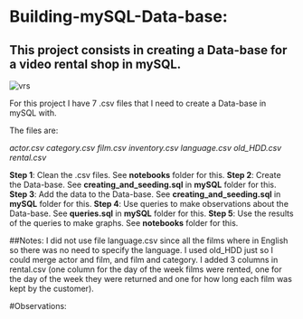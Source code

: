 # Building-mySQL-Data-base:
## This project consists in creating a Data-base for a video rental shop in mySQL.

![vrs](https://s.hdnux.com/photos/01/17/43/33/20854464/7/960x0.webp)

For this project I have 7 .csv files that I need to create a Data-base in mySQL with. 


The files are:


_actor.csv
category.csv
film.csv
inventory.csv
language.csv
old_HDD.csv
rental.csv_



**Step 1**: Clean the .csv files. See **notebooks** folder for this.
**Step 2**: Create the Data-base. See **creating_and_seeding.sql** in **mySQL** folder for this. 
**Step 3**: Add the data to the Data-base. See **creating_and_seeding.sql** in **mySQL** folder for this.
**Step 4**: Use queries to make observations about the Data-base. See **queries.sql** in **mySQL** folder for this.
**Step 5**: Use the results of the queries to make graphs. See **notebooks** folder for this. 

##Notes:
I did not use file language.csv since all the films where in English so there was no need to specify the language. 
I used old_HDD just so I could merge actor and film, and film and category. 
I added 3 columns in rental.csv (one column for the day of the week films were rented, one for the day of the week they were returned and one for how long each film was kept by the customer).

#Observations: